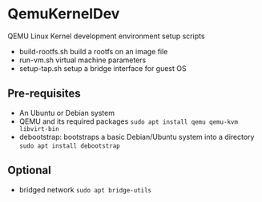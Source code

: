# QemuKernelDev
QEMU Linux Kernel development environment setup scripts

- build-rootfs.sh build a rootfs on an image file
- run-vm.sh virtual machine parameters
- setup-tap.sh setup a bridge interface for guest OS

## Pre-requisites

- An Ubuntu or Debian system
- QEMU and its required packages 
`sudo apt install qemu qemu-kvm libvirt-bin `
- debootstrap: bootstraps a basic Debian/Ubuntu system into a directory
`sudo apt install debootstrap`

## Optional

- bridged network
`sudo apt bridge-utils`


